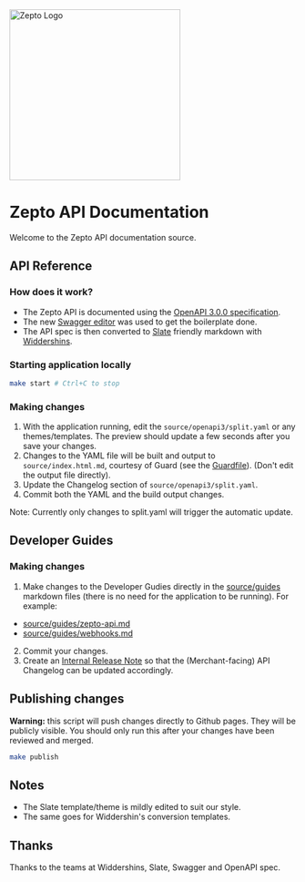 <img src="https://raw.githubusercontent.com/zeptofs/public_assets/master/images/zepto_logo_black.png" width="300" alt="Zepto Logo" title="Zepto Logo">

# Zepto API Documentation

Welcome to the Zepto API documentation source.

## API Reference

### How does it work?

- The Zepto API is documented using the [OpenAPI 3.0.0 specification](https://github.com/OAI/OpenAPI-Specification/blob/master/versions/3.0.0.md).
- The new [Swagger editor](http://editor.swagger.io/) was used to get the boilerplate done.
- The API spec is then converted to [Slate](https://github.com/lord/slate) friendly markdown with [Widdershins](https://github.com/mermade/widdershins).

### Starting application locally

```sh
make start # Ctrl+C to stop
```

### Making changes

1. With the application running, edit the `source/openapi3/split.yaml` or any themes/templates. The preview should update a few seconds after
   you save your changes.
2. Changes to the YAML file will be built and output to `source/index.html.md`, courtesy of Guard (see the [Guardfile](Guardfile)). 
   (Don't edit the output file directly).
3. Update the Changelog section of `source/openapi3/split.yaml`.
4. Commit both the YAML and the build output changes.

Note: Currently only changes to split.yaml will trigger the automatic update.

## Developer Guides

### Making changes

1. Make changes to the Developer Gudies directly in the [source/guides](source/guides) markdown files (there is no need for the application to be running). For example:
- [source/guides/zepto-api.md](source/guides/zepto-api.md)
- [source/guides/webhooks.md](source/guides/webhooks.md)
2. Commit your changes.
3. Create an [Internal Release Note](https://zeptoau.atlassian.net/wiki/spaces/IRN) so that the (Merchant-facing) API Changelog can be updated accordingly.


## Publishing changes

**Warning:** this script will push changes directly to Github pages. They will be publicly visible. You should only run this after your changes have been reviewed and merged.

```sh
make publish
```

## Notes

- The Slate template/theme is mildly edited to suit our style.
- The same goes for Widdershin's conversion templates.

## Thanks

Thanks to the teams at Widdershins, Slate, Swagger and OpenAPI spec.
